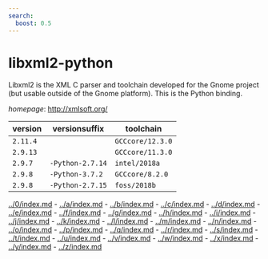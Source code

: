 ```yaml
---
search:
  boost: 0.5
---
```

# libxml2-python

Libxml2 is the XML C parser and toolchain developed for the Gnome project  (but usable outside of the Gnome platform). This is the Python binding.

*homepage*: <http://xmlsoft.org/>

version | versionsuffix | toolchain
--------|---------------|----------
``2.11.4`` |  | ``GCCcore/12.3.0``
``2.9.13`` |  | ``GCCcore/11.3.0``
``2.9.7`` | ``-Python-2.7.14`` | ``intel/2018a``
``2.9.8`` | ``-Python-3.7.2`` | ``GCCcore/8.2.0``
``2.9.8`` | ``-Python-2.7.15`` | ``foss/2018b``

[../0/index.md](0) - [../a/index.md](a) - [../b/index.md](b) - [../c/index.md](c) - [../d/index.md](d) - [../e/index.md](e) - [../f/index.md](f) - [../g/index.md](g) - [../h/index.md](h) - [../i/index.md](i) - [../j/index.md](j) - [../k/index.md](k) - [../l/index.md](l) - [../m/index.md](m) - [../n/index.md](n) - [../o/index.md](o) - [../p/index.md](p) - [../q/index.md](q) - [../r/index.md](r) - [../s/index.md](s) - [../t/index.md](t) - [../u/index.md](u) - [../v/index.md](v) - [../w/index.md](w) - [../x/index.md](x) - [../y/index.md](y) - [../z/index.md](z)

